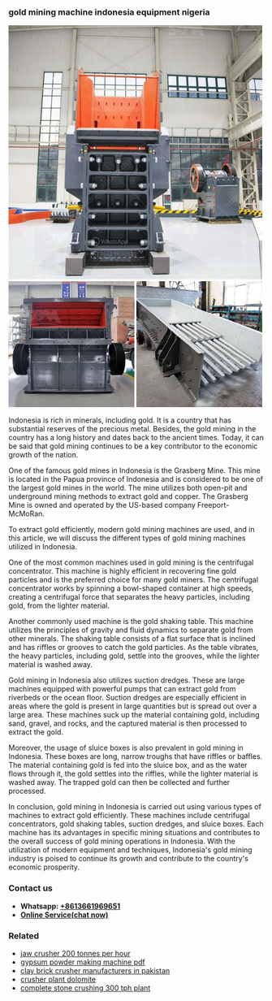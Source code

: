 <h3>gold mining machine indonesia equipment nigeria</h3><img src='1706755785.jpg' alt=''><p>Indonesia is rich in minerals, including gold. It is a country that has substantial reserves of the precious metal. Besides, the gold mining in the country has a long history and dates back to the ancient times. Today, it can be said that gold mining continues to be a key contributor to the economic growth of the nation.</p><p>One of the famous gold mines in Indonesia is the Grasberg Mine. This mine is located in the Papua province of Indonesia and is considered to be one of the largest gold mines in the world. The mine utilizes both open-pit and underground mining methods to extract gold and copper. The Grasberg Mine is owned and operated by the US-based company Freeport-McMoRan.</p><p>To extract gold efficiently, modern gold mining machines are used, and in this article, we will discuss the different types of gold mining machines utilized in Indonesia.</p><p>One of the most common machines used in gold mining is the centrifugal concentrator. This machine is highly efficient in recovering fine gold particles and is the preferred choice for many gold miners. The centrifugal concentrator works by spinning a bowl-shaped container at high speeds, creating a centrifugal force that separates the heavy particles, including gold, from the lighter material.</p><p>Another commonly used machine is the gold shaking table. This machine utilizes the principles of gravity and fluid dynamics to separate gold from other minerals. The shaking table consists of a flat surface that is inclined and has riffles or grooves to catch the gold particles. As the table vibrates, the heavy particles, including gold, settle into the grooves, while the lighter material is washed away.</p><p>Gold mining in Indonesia also utilizes suction dredges. These are large machines equipped with powerful pumps that can extract gold from riverbeds or the ocean floor. Suction dredges are especially efficient in areas where the gold is present in large quantities but is spread out over a large area. These machines suck up the material containing gold, including sand, gravel, and rocks, and the captured material is then processed to extract the gold.</p><p>Moreover, the usage of sluice boxes is also prevalent in gold mining in Indonesia. These boxes are long, narrow troughs that have riffles or baffles. The material containing gold is fed into the sluice box, and as the water flows through it, the gold settles into the riffles, while the lighter material is washed away. The trapped gold can then be collected and further processed.</p><p>In conclusion, gold mining in Indonesia is carried out using various types of machines to extract gold efficiently. These machines include centrifugal concentrators, gold shaking tables, suction dredges, and sluice boxes. Each machine has its advantages in specific mining situations and contributes to the overall success of gold mining operations in Indonesia. With the utilization of modern equipment and techniques, Indonesia's gold mining industry is poised to continue its growth and contribute to the country's economic prosperity.</p><h3>Contact us</h3><ul><li><strong>Whatsapp:&nbsp;<a href="https://wa.me/8613661969651">+8613661969651</a></strong></li><li><a href="https://swt.shibang-china.com/?git&amp;zhl&amp;gold mining machine indonesia equipment nigeria"><strong>Online Service(chat now)</strong></a></li></ul><h3>Related</h3><ul><li><a href='jaw crusher 200 tonnes per hour.md'>jaw crusher 200 tonnes per hour</a></li><li><a href='gypsum powder making machine pdf.md'>gypsum powder making machine pdf</a></li><li><a href='clay brick crusher manufacturers in pakistan.md'>clay brick crusher manufacturers in pakistan</a></li><li><a href='crusher plant dolomite.md'>crusher plant dolomite</a></li><li><a href='complete stone crushing 300 tph plant.md'>complete stone crushing 300 tph plant</a></li></ul>